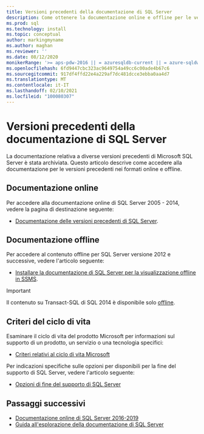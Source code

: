 ```yaml
---
title: Versioni precedenti della documentazione di SQL Server
description: Come ottenere la documentazione online e offline per le versioni precedenti di SQL Server, tra cui 2005, 2008, 2012 e 2014.
ms.prod: sql
ms.technology: install
ms.topic: conceptual
author: markingmyname
ms.author: maghan
ms.reviewer: ''
ms.date: 08/12/2020
monikerRange: '>= aps-pdw-2016 || = azuresqldb-current || = azure-sqldw-latest || >= sql-server-2016 || >= sql-server-linux-2017'
ms.openlocfilehash: 6fd9447cbc323ac9649754a49cc6c00ade4b67c6
ms.sourcegitcommit: 917df4ffd22e4a229af7dc481dcce3ebba0aa4d7
ms.translationtype: MT
ms.contentlocale: it-IT
ms.lasthandoff: 02/10/2021
ms.locfileid: "100080307"
---
```

# <a name="previous-versions-of-sql-server-documentation"></a>Versioni precedenti della documentazione di SQL Server

La documentazione relativa a diverse versioni precedenti di Microsoft SQL Server è stata archiviata. Questo articolo descrive come accedere alla documentazione per le versioni precedenti nei formati online e offline.

## <a name="online-documentation"></a>Documentazione online

Per accedere alla documentazione online di SQL Server 2005 - 2014, vedere la pagina di destinazione seguente:

- [Documentazione delle versioni precedenti di SQL Server](/previous-versions/sql/).

## <a name="offline-documentation"></a>Documentazione offline

Per accedere al contenuto offline per SQL Server versione 2012 e successive, vedere l'articolo seguente:

- [Installare la documentazione di SQL Server per la visualizzazione offline in SSMS](sql-server-offline-documentation.md).

> [!IMPORTANT]
> Il contenuto su Transact-SQL di SQL 2014 è disponibile solo [offline](../sql-server/sql-server-offline-documentation.md#sql-server-2014-offline-content).

## <a name="lifecycle-policy"></a>Criteri del ciclo di vita

Esaminare il ciclo di vita del prodotto Microsoft per informazioni sul supporto di un prodotto, un servizio o una tecnologia specifici:

- [Criteri relativi al ciclo di vita Microsoft](https://support.microsoft.com/lifecycle/selectindex)

Per indicazioni specifiche sulle opzioni per disponibili per la fine del supporto di SQL Server, vedere l'articolo seguente:

- [Opzioni di fine del supporto di SQL Server](../sql-server/end-of-support/sql-server-end-of-life-overview.md)

## <a name="next-steps"></a>Passaggi successivi

- [Documentazione online di SQL Server 2016-2019](../sql-server/index.yml)
- [Guida all'esplorazione della documentazione di SQL Server](../sql-server/sql-docs-navigation-guide.md)